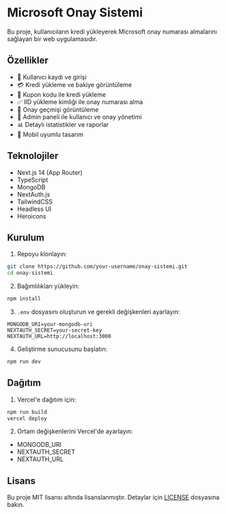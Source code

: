 # Microsoft Onay Sistemi

Bu proje, kullanıcıların kredi yükleyerek Microsoft onay numarası almalarını sağlayan bir web uygulamasıdır.

## Özellikler

- 👤 Kullanıcı kaydı ve girişi
- 💳 Kredi yükleme ve bakiye görüntüleme
- 🎫 Kupon kodu ile kredi yükleme
- ✅ IID yükleme kimliği ile onay numarası alma
- 📜 Onay geçmişi görüntüleme
- 👑 Admin paneli ile kullanıcı ve onay yönetimi
- 📊 Detaylı istatistikler ve raporlar
- 📱 Mobil uyumlu tasarım

## Teknolojiler

- Next.js 14 (App Router)
- TypeScript
- MongoDB
- NextAuth.js
- TailwindCSS
- Headless UI
- Heroicons

## Kurulum

1. Repoyu klonlayın:
```bash
git clone https://github.com/your-username/onay-sistemi.git
cd onay-sistemi
```

2. Bağımlılıkları yükleyin:
```bash
npm install
```

3. `.env` dosyasını oluşturun ve gerekli değişkenleri ayarlayın:
```env
MONGODB_URI=your-mongodb-uri
NEXTAUTH_SECRET=your-secret-key
NEXTAUTH_URL=http://localhost:3000
```

4. Geliştirme sunucusunu başlatın:
```bash
npm run dev
```

## Dağıtım

1. Vercel'e dağıtım için:
```bash
npm run build
vercel deploy
```

2. Ortam değişkenlerini Vercel'de ayarlayın:
- MONGODB_URI
- NEXTAUTH_SECRET
- NEXTAUTH_URL

## Lisans

Bu proje MIT lisansı altında lisanslanmıştır. Detaylar için [LICENSE](LICENSE) dosyasına bakın.
